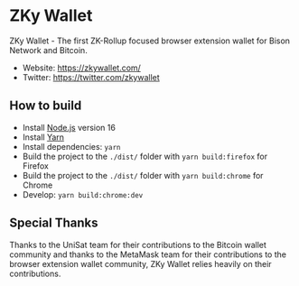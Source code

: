 # ZKy Wallet

ZKy Wallet - The first ZK-Rollup focused browser extension wallet for Bison Network and Bitcoin.

- Website: https://zkywallet.com/
- Twitter: https://twitter.com/zkywallet

## How to build

- Install [Node.js](https://nodejs.org) version 16
- Install [Yarn](https://yarnpkg.com/en/docs/install)
- Install dependencies: `yarn`
- Build the project to the `./dist/` folder with `yarn build:firefox` for Firefox
- Build the project to the `./dist/` folder with `yarn build:chrome` for Chrome
- Develop: `yarn build:chrome:dev`

## Special Thanks

Thanks to the UniSat team for their contributions to the Bitcoin wallet community and thanks to the MetaMask team for their contributions to the browser extension wallet community, ZKy Wallet relies heavily on their contributions.
